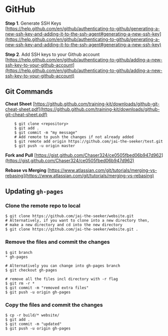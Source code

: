 

# GitHub
**Step 1**. Generate SSH Keys  
[https://help.github.com/en/github/authenticating-to-github/generating-a-new-ssh-key-and-adding-it-to-the-ssh-agent#generating-a-new-ssh-key](https://help.github.com/en/github/authenticating-to-github/generating-a-new-ssh-key-and-adding-it-to-the-ssh-agent#generating-a-new-ssh-key)

**Step 2**. Add SSH keys to your Github account  
[https://help.github.com/en/github/authenticating-to-github/adding-a-new-ssh-key-to-your-github-account](https://help.github.com/en/github/authenticating-to-github/adding-a-new-ssh-key-to-your-github-account)

## Git Commands

**Cheat Sheet**
[https://github.github.com/training-kit/downloads/github-git-cheat-sheet.pdf](https://github.github.com/training-kit/downloads/github-git-cheat-sheet.pdf)
```
    $ git clone <repository>
    $ git add .
    $ git commit -m "my message"
    # Add remote to push the changes if not already added 
    $ git remote add origin https://github.com/jai-the-seeker/test.git
    $ git push -u origin master
```
**Fork and Pull**  [https://gist.github.com/Chaser324/ce0505fbed06b947d962](https://gist.github.com/Chaser324/ce0505fbed06b947d962)  

**Rebase vs Merging**   [https://www.atlassian.com/git/tutorials/merging-vs-rebasing](https://www.atlassian.com/git/tutorials/merging-vs-rebasing)

## Updating `gh-pages`
### Clone the remote repo to local
```
$ git clone https://github.com/jai-the-seeker/website.git
# Alternatively, if you want to clone into a new directory then,
# make a new directory and cd into the new directory
$ git clone https://github.com/jai-the-seeker/website.git .
```
### Remove the files and commit the changes
```
$ git branch
* gh-pages

# Alternatively you can change into gh-pages branch
$ git checkout gh-pages

# remove all the files incl directory with -r flag 
$ git rm -r * 
$ git commit -m "removed extra files" 
$ git push -u origin gh-pages
```
### Copy the files and commit the changes
```
$ cp -r build/* website/
$ git add .
$ git commit -m "updated"
$ git push -u origin gh-pages
```
